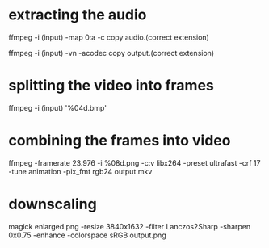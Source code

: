 # extracting the audio

ffmpeg -i (input) -map 0:a -c copy audio.(correct extension)

ffmpeg -i (input) -vn -acodec copy output.(correct extension)

# splitting the video into frames

ffmpeg -i (input) '%04d.bmp'

# combining the frames into video

ffmpeg -framerate 23.976 -i %08d.png -c:v libx264 -preset ultrafast -crf 17 -tune animation -pix_fmt rgb24 output.mkv

# downscaling

magick enlarged.png -resize 3840x1632 -filter Lanczos2Sharp -sharpen 0x0.75 -enhance -colorspace sRGB output.png

